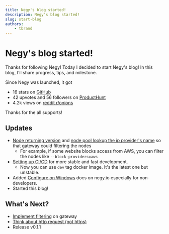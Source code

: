 ```yaml
---
title: Negy's blog started!
description: Negy's blog started!
slug: start-blog
authors:
    - tbrand
---
```


# Negy's blog started!

Thanks for following Negy! Today I decided to start Negy's blog!
In this blog, I'll share progress, tips, and milestone.

Since Negy was launched, it got
- 16 stars on [GitHub](https://github.com/negyio/negy)
- 42 upvotes and 56 followers on [ProductHunt](https://www.producthunt.com/posts/negy)
- 4.2k views on [reddit r/onions](https://www.reddit.com/r/onions/comments/y9o0ic/negy_im_building_a_proxy_that_conceals_your/)

Thanks for the all supports!

## Updates
- [Node returning version](https://github.com/negyio/negy/pull/7) and [node pool lookup the ip provider's name](https://github.com/negyio/negy/pull/8) so that gateway could filtering the nodes
  - For example, if some website blocks access from AWS, you can filter the nodes like `--block-providers=aws`
- [Setting up CI/CD](https://github.com/negyio/negy/pull/10) for more stable and fast development.
  - Now you can use `dev` tag docker image. It's the latest one but unstable.
- Added [Configure on Windows](/docs/configuration/windows) docs on negy.io especially for non-developers.
- Started this blog!

## What's Next?
- [Implement filtering](https://github.com/negyio/negy/issues/5) on gateway
- [Think about http request (not https)](https://github.com/negyio/negy/issues/12)
- Release v0.1.1
